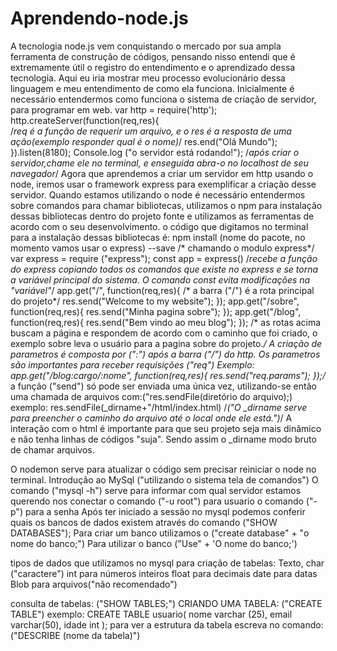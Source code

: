 # Aprendendo-node.js
A tecnologia node.js vem conquistando o mercado por sua ampla ferramenta de construção de códigos, pensando nisso entendi que é extremamente útil o registro do entendimento e o aprendizado dessa tecnologia. Aqui eu iria mostrar meu processo evolucionário dessa linguagem e meu entendimento de como ela funciona.
Inicialmente é necessário entendermos como funciona o sistema de criação de servidor, para programar em web.
var  http =  require('http');
http.createServer(function(req,res){     
/*req é a função de requerir um arquivo, e o res é a resposta de uma ação(exemplo responder qual é o nome)*/
    res.end("Olá Mundo");
}).listen(8180);
Console.log ("o servidor está rodando!");
/*após criar o servidor,chame ele no terminal, e enseguida abra-o no localhost de seu navegador*/
Agora que aprendemos a criar um servidor em http usando o node, iremos usar o framework express para exemplificar a criação desse servidor.
Quando estamos utilizando o node é necessário entendermos sobre comandos para chamar bibliotecas, utilizamos o npm para instalação dessas bibliotecas dentro do projeto fonte e utilizamos as ferramentas de acordo com o seu desenvolvimento.
o código que digitamos no terminal para a instalação dessas bibliotecas é: npm install (nome do pacote, no momento vamos usar o express) --save
/* chamando o modulo express*/
var express = require ("express");
const app = express() /*recebe a função do express copiando todos os comandos que existe no express e se torna a variável principal do sistema. O comando const evita modificações na "variável"*/
app.get("/", function(req,res){ /* a barra ("/") é a rota principal do projeto*/
  res.send("Welcome to my website");
});
app.get("/sobre", function(req,res){
  res.send("Minha pagina sobre");
});
app.get("/blog", function(req,res){
  res.send("Bem vindo ao meu blog");
});
/* as rotas acima buscam a página e respondem de acordo com o caminho que foi criado, o exemplo sobre leva o usuário para a pagina sobre do projeto.*/
A criação de parametros é composta por (":") após a barra ("/") do http. Os parametros são importantes para receber requisições ("req")
Exemplo:
app.get("/blog:cargo/:nome", function(req,res){
  res.send("req.params");
});/* a função ("send") só pode ser enviada uma única vez, utilizando-se então uma chamada de arquivos com:("res.sendFile(diretório do arquivo);)
exemplo:
res.sendFile(_dirname+"/html/index.html) /*("O _dirname serve para preencher o caminho do arquivo até o local onde ele está.")*/
A interação com o html é importante para que seu projeto seja mais dinâmico e não tenha linhas de códigos "suja". Sendo assim o _dirname modo bruto de chamar arquivos.

O nodemon serve para atualizar o código sem precisar reiniciar o node no terminal.
Introdução ao MySql ("utilizando o sistema tela de comandos")
O comando ("mysql -h") serve para informar com qual servidor estamos querendo nos conectar
o comando ("-u root") para usuario
o comando ("-p") para a senha
Após ter iniciado a sessão no mysql podemos conferir quais os bancos de dados existem através do comando ("SHOW DATABASES");
Para criar um banco utilizamos o ("create database" + "o nome do banco;")
Para utilizar o banco ("Use" + 'O nome do banco;')

tipos de dados que utilizamos no mysql para criação de tabelas:
Texto,
char ("caractere")
int para números inteiros
float para decimais
date para datas
Blob para arquivos("não recomendado")

consulta de tabelas: ("SHOW TABLES;")
CRIANDO UMA TABELA: ("CREATE TABLE")
exemplo:
CREATE TABLE usuario(
nome varchar (25),
email varchar(50),
idade int
);
para ver a estrutura da tabela escreva no comando: ("DESCRIBE (nome da tabela)")
